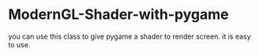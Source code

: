 # ModernGL-Shader-with-pygame
you can use this class to give pygame a shader to render screen. it is easy to use.
